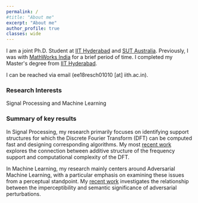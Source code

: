 ```yaml
---
permalink: /
#title: "About me"
excerpt: "About me"
author_profile: true
classes: wide
---
```



I am a joint Ph.D. Student at [IIT Hyderabad](https://iith.ac.in/) and [SUT Australia](https://www.swinburne.edu.au/). Previously, I was with [MathWorks India](https://in.mathworks.com/) for a brief period of time. I completed my Master's degree from [IIT Hyderabad](https://iith.ac.in/).

I can be reached via email (ee18resch01010 [at] iith.ac.in).

### Research Interests
Signal Processing and Machine Learning


### Summary of key results
In Signal Processing, my research primarily focuses on identifying support structures for which the Discrete Fourier Transform (DFT) can be computed fast and designing corresponding algorithms. My most [recent work](https://arxiv.org/abs/2211.15299) explores the connection between additive structure of the frequency support and computational complexity of the DFT.

In Machine Learning, my research mainly centers around Adversarial Machine Learning, with a particular emphasis on examining these issues from a perceptual standpoint. My [recent work](https://ieeexplore.ieee.org/abstract/document/10073613) investigates the relationship between the imperceptibility and semantic significance of adversarial perturbations.




<!-- Here is my [CV](/files/CV_Charan.pdf). -->


